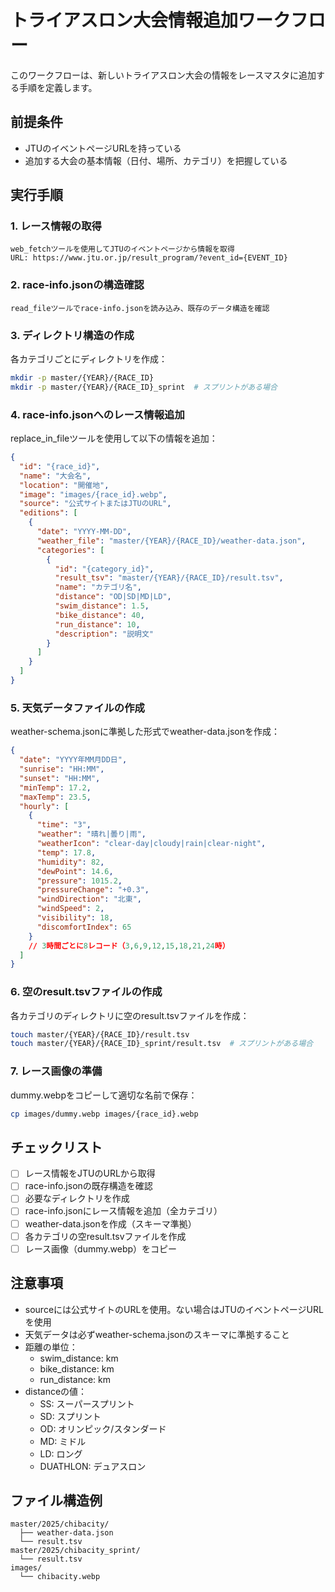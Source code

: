 # トライアスロン大会情報追加ワークフロー

このワークフローは、新しいトライアスロン大会の情報をレースマスタに追加する手順を定義します。

## 前提条件
- JTUのイベントページURLを持っている
- 追加する大会の基本情報（日付、場所、カテゴリ）を把握している

## 実行手順

### 1. レース情報の取得
```
web_fetchツールを使用してJTUのイベントページから情報を取得
URL: https://www.jtu.or.jp/result_program/?event_id={EVENT_ID}
```

### 2. race-info.jsonの構造確認
```
read_fileツールでrace-info.jsonを読み込み、既存のデータ構造を確認
```

### 3. ディレクトリ構造の作成
各カテゴリごとにディレクトリを作成：
```bash
mkdir -p master/{YEAR}/{RACE_ID}
mkdir -p master/{YEAR}/{RACE_ID}_sprint  # スプリントがある場合
```

### 4. race-info.jsonへのレース情報追加
replace_in_fileツールを使用して以下の情報を追加：
```json
{
  "id": "{race_id}",
  "name": "大会名",
  "location": "開催地",
  "image": "images/{race_id}.webp",
  "source": "公式サイトまたはJTUのURL",
  "editions": [
    {
      "date": "YYYY-MM-DD",
      "weather_file": "master/{YEAR}/{RACE_ID}/weather-data.json",
      "categories": [
        {
          "id": "{category_id}",
          "result_tsv": "master/{YEAR}/{RACE_ID}/result.tsv",
          "name": "カテゴリ名",
          "distance": "OD|SD|MD|LD",
          "swim_distance": 1.5,
          "bike_distance": 40,
          "run_distance": 10,
          "description": "説明文"
        }
      ]
    }
  ]
}
```

### 5. 天気データファイルの作成
weather-schema.jsonに準拠した形式でweather-data.jsonを作成：
```json
{
  "date": "YYYY年MM月DD日",
  "sunrise": "HH:MM",
  "sunset": "HH:MM",
  "minTemp": 17.2,
  "maxTemp": 23.5,
  "hourly": [
    {
      "time": "3",
      "weather": "晴れ|曇り|雨",
      "weatherIcon": "clear-day|cloudy|rain|clear-night",
      "temp": 17.8,
      "humidity": 82,
      "dewPoint": 14.6,
      "pressure": 1015.2,
      "pressureChange": "+0.3",
      "windDirection": "北東",
      "windSpeed": 2,
      "visibility": 18,
      "discomfortIndex": 65
    }
    // 3時間ごとに8レコード（3,6,9,12,15,18,21,24時）
  ]
}
```

### 6. 空のresult.tsvファイルの作成
各カテゴリのディレクトリに空のresult.tsvファイルを作成：
```bash
touch master/{YEAR}/{RACE_ID}/result.tsv
touch master/{YEAR}/{RACE_ID}_sprint/result.tsv  # スプリントがある場合
```

### 7. レース画像の準備
dummy.webpをコピーして適切な名前で保存：
```bash
cp images/dummy.webp images/{race_id}.webp
```

## チェックリスト
- [ ] レース情報をJTUのURLから取得
- [ ] race-info.jsonの既存構造を確認
- [ ] 必要なディレクトリを作成
- [ ] race-info.jsonにレース情報を追加（全カテゴリ）
- [ ] weather-data.jsonを作成（スキーマ準拠）
- [ ] 各カテゴリの空result.tsvファイルを作成
- [ ] レース画像（dummy.webp）をコピー

## 注意事項
- sourceには公式サイトのURLを使用。ない場合はJTUのイベントページURLを使用
- 天気データは必ずweather-schema.jsonのスキーマに準拠すること
- 距離の単位：
  - swim_distance: km
  - bike_distance: km  
  - run_distance: km
- distanceの値：
  - SS: スーパースプリント
  - SD: スプリント
  - OD: オリンピック/スタンダード
  - MD: ミドル
  - LD: ロング
  - DUATHLON: デュアスロン

## ファイル構造例
```
master/2025/chibacity/
  ├── weather-data.json
  └── result.tsv
master/2025/chibacity_sprint/
  └── result.tsv
images/
  └── chibacity.webp
